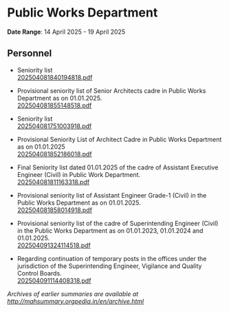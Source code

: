 # Public Works Department

**Date Range**: 14 April 2025 - 19 April 2025


## Personnel
- Seniority list\
  [202504081840194818.pdf](https://gr.maharashtra.gov.in/Site/Upload/Government%20Resolutions/English/202504081840194818.pdf)

- Provisional seniority list of Senior Architects cadre in Public Works Department as on 01.01.2025.\
  [202504081855148518.pdf](https://gr.maharashtra.gov.in/Site/Upload/Government%20Resolutions/English/202504081855148518.pdf)

- Seniority list\
  [202504081751003918.pdf](https://gr.maharashtra.gov.in/Site/Upload/Government%20Resolutions/English/202504081751003918.pdf)

- Provisional  Seniority List of Architect Cadre in Public Works Department as on 01.01.2025\
  [202504081852186018.pdf](https://gr.maharashtra.gov.in/Site/Upload/Government%20Resolutions/English/202504081852186018.pdf)

- Final  Seniority list dated 01.01.2025 of the cadre of Assistant Executive Engineer (Civil) in Public Work  Department.\
  [202504081811163318.pdf](https://gr.maharashtra.gov.in/Site/Upload/Government%20Resolutions/English/202504081811163318.pdf)

- Provisional seniority list of Assistant Engineer Grade-1 (Civil) in the Public Works Department as on 01.01.2025.\
  [202504081858014918.pdf](https://gr.maharashtra.gov.in/Site/Upload/Government%20Resolutions/English/202504081858014918.pdf)

- Provisional seniority list of the cadre of Superintending Engineer (Civil) in the Public Works Department as on 01.01.2023, 01.01.2024 and 01.01.2025.\
  [202504091324114518.pdf](https://gr.maharashtra.gov.in/Site/Upload/Government%20Resolutions/English/202504091324114518.pdf)

- Regarding continuation of temporary posts in the offices under the jurisdiction of the Superintending Engineer, Vigilance and Quality Control Boards.\
  [202504091114408318.pdf](https://gr.maharashtra.gov.in/Site/Upload/Government%20Resolutions/English/202504091114408318.pdf)


*Archives of earlier summaries are available at http://mahsummary.orgpedia.in/en/archive.html*